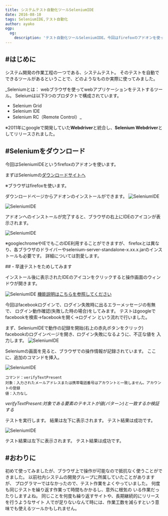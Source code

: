 ```yaml
---
title: システムテスト自動化ツールSeleniumIDE
date: 2016-08-10
tags: SeleniumIDE,テスト自動化
author: ayako
ogp:
  og:
    description: 'テスト自動化ツールSeleniumIDE。今回はfirefoxのアドオンを使ってIDEをインストール、デモテストを行いました。システム開発の工数削減に役立つツールになるかを検証です！'
---
```


#はじめに
---
システム開発の作業工程の一つである、システムテスト。
そのテストを自動でできるツールがあるということで、どのようなものか実際に使ってみました。

_Seleniumとは：
webブラウザを使ってwebアプリケーションをテストするツール。
Seleiumは以下3つのプロダクトで構成されています。
- Selenium Grid
- Selenium IDE
- Selenium RC（Remote Control）_

※2011年にgoogleで開発していた**Webdriver**と統合し、**Selenium Webdriver**としてリリースされました。

#Seleniumをダウンロード
---
今回はSeleniumIDEというfirefoxのアドオンを使います。

まずはSeleniumの[ダウンロードサイトへ](http://www.seleniumhq.org/download/)

※ブラウザはfirefoxを使います。

ダウンロードページからアドオンのインストールができます。
![SeleniumIDE](./2016/0810_SeleniumIDE/0810_SeleniumIDE_1.png)

![SeleniumIDE](./2016/0810_SeleniumIDE/0810_SeleniumIDE_2.png)

アドオンへのインストールが完了すると、ブラウザの右上にIDEのアイコンが表示されます。

![SeleniumIDE](./2016/0810_SeleniumIDE/0810_SeleniumIDE_3.png)

※googlechromeやIEでもこのIDE利用することができますが、
firefoxとは異なり、各ブラウザのドライバーやselenium-server-standalone-x.xx.x.jarのインストールも必要です。
詳細については割愛します。

##・早速テストをためしてみます

インストール後に表示されたIDEのアイコンをクリックすると操作画面のウィンドウが開きます。

![SeleniumIDE](./2016/0810_SeleniumIDE/0810_SeleniumIDE_4.png)
[機能説明はこちらを参照してください](http://oss.infoscience.co.jp/seleniumhq/docs/03_selenium_ide.html#id3)

今回はfacebookログインで、ログイン失敗時に出るエラーメッセージの有無で、
ログイン動作確認(失敗した時の場合)をしてみます。
テストはgoogleでfacebookを検索→facebookを開く→ログイン
という流れで行いました。

まず、SeleniumIDEで動作の記録を開始(右上の赤丸ボタンをクリック)
facebookのログインページを開き、ログイン失敗になるように、不正な値を
入力します。
![SeleniumIDE](./2016/0810_SeleniumIDE/0810_SeleniumIDE_5.png)

Seleniumの画面を見ると、ブラウザでの操作情報が記録されています。
ここに、追加のコマンドを挿入。

![SeleniumIDE](./2016/0810_SeleniumIDE/0810_SeleniumIDE_6.png)

```
コマンド：verifyTextPresent
対象：入力されたメールアドレスまたは携帯電話番号はアカウントと一致しません。アカウントの登録
値：入力なし
```
_verifyTextPresent:対象である要素のテキストが値(パターン)と一致するか検証する_

テストを実行します。
結果は左下に表示されます。
テスト結果は成功です。

![SeleniumIDE](./2016/0810_SeleniumIDE/0810_SeleniumIDE_7.png)

テスト結果は左下に表示されます。
テスト結果は成功です。

#おわりに
---
初めて使ってみましたが、ブラウザ上で操作が可能なので抵抗なく使うことができました。
以前社内システムの開発グループに所属していたことがありますが、
プログラマーではなかったので、テスト作業をよくやっていました。
何度も同じテストを繰り返す作業って時間もかかるし、意外に根気の
いる作業だったりしますよね。
同じことを何度も繰り返すサイトや、長期継続的にリリースを行うようなサイト
人でが足りないなんて時には、作業工数を減らすという意味でも使えるツールかもしれません。






